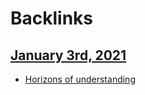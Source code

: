 
# Backlinks
## [January 3rd, 2021](<January 3rd, 2021.md>)
- [Horizons of understanding](<Horizons of understanding.md>)

